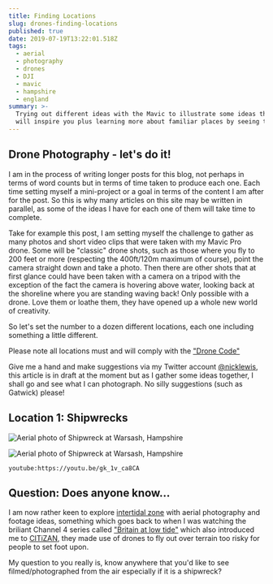 ```yaml
---
title: Finding Locations
slug: drones-finding-locations
published: true
date: 2019-07-19T13:22:01.518Z
tags:
  - aerial
  - photography
  - drones
  - DJI
  - mavic
  - hampshire
  - england
summary: >-
  Trying out different ideas with the Mavic to illustrate some ideas that I hope
  will inspire you plus learning more about familiar places by seeing them in a different way
---
```

## Drone Photography - let's do it!

I am in the process of writing longer posts for this blog, not perhaps in terms of word counts but in terms of time taken to produce each one. Each time setting myself a mini-project or a goal in terms of the content I am after for the post. So this is why many articles on this site may be written in parallel, as some of the ideas I have for each one of them will take time to complete.

Take for example this post, I am setting myself the challenge to gather as many photos and short video clips that were taken with my Mavic Pro drone. Some will be "classic" drone shots, such as those where you fly to 200 feet or more (respecting the 400ft/120m maximum of course), point the camera straight down and take a photo. Then there are other shots that at first glance could have been taken with a camera on a tripod with the exception of the fact the camera is hovering above water, looking back at the shoreline where you are standing waving back! Only possible with a drone. Love them or loathe them, they have opened up a whole new world of creativity.

So let's set the number to a dozen different locations, each one including something a little different. 

Please note all locations must and will comply with the ["Drone Code"](https://dronesafe.uk/drone-code/)

Give me a hand and make suggestions via my Twitter account [@nicklewis](https://twitter.com/nicklewis), this article is in draft at the moment but as I gather some ideas together, I shall go and see what I can photograph. No silly suggestions (such as Gatwick) please!

## Location 1: Shipwrecks

![Aerial photo of Shipwreck at Warsash, Hampshire](/images/uploads/dji_0002.jpeg "Aerial photo of Shipwreck at Warsash, Hampshire (original photo)")

![Aerial photo of Shipwreck at Warsash, Hampshire](/images/uploads/dji_0002-2.jpeg "Aerial photo of Shipwreck at Warsash, Hampshire (cropped photo)")

`youtube:https://youtu.be/gk_1v_ca8CA`

## Question: Does anyone know...
I am now rather keen to explore [intertidal zone](https://en.wikipedia.org/wiki/Intertidal_zone) with aerial photography and footage ideas, something which goes back to when I was watching the briliant Channel 4 series called ["Britain at low tide"](https://www.channel4.com/programmes/britain-at-low-tide) which also introduced me to [CITiZAN](https://www.citizan.org.uk/), they made use of drones to fly out over terrain too risky for people to set foot upon.

My question to you really is, know anywhere that you'd like to see filmed/photographed from the air especially if it is a shipwreck?
